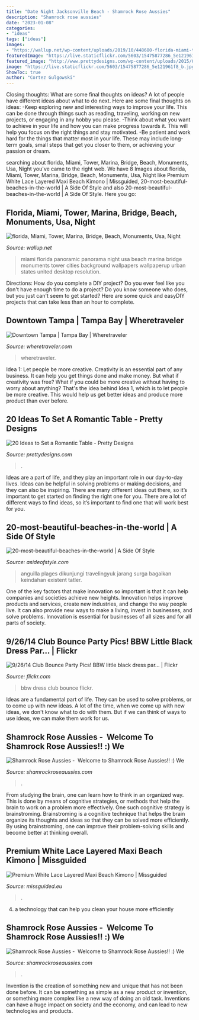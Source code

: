 ```yaml
---
title: "Date Night Jacksonville Beach - Shamrock Rose Aussies"
description: "Shamrock rose aussies"
date: "2023-01-08"
categories:
- "ideas"
tags: ["ideas"]
images:
- "https://wallup.net/wp-content/uploads/2019/10/448680-florida-miami-tower-marina-bridge-beach-monuments-usa-night-urban-cities-united-states-panorama-panoramic.jpg"
featuredImage: "https://live.staticflickr.com/5603/15475877286_5e121961f8_b.jpg"
featured_image: "http://www.prettydesigns.com/wp-content/uploads/2015/08/20-ideas-to-set-a-romantic-table9.jpg"
image: "https://live.staticflickr.com/5603/15475877286_5e121961f8_b.jpg"
ShowToc: true
author: "Cortez Gulgowski"
---
```



Closing thoughts: What are some final thoughts on ideas?
A lot of people have different ideas about what to do next. Here are some final thoughts on ideas: 
-Keep exploring new and interesting ways to improve your life. This can be done through things such as reading, traveling, working on new projects, or engaging in any hobby you please.
-Think about what you want to achieve in your life and how you can make progress towards it. This will help you focus on the right things and stay motivated. 
-Be patient and work hard for the things that matter most in your life. These may include long-term goals, small steps that get you closer to them, or achieving your passion or dream.

	

		
searching about florida, Miami, Tower, Marina, Bridge, Beach, Monuments, Usa, Night you've came to the right web. We have 8 Images about florida, Miami, Tower, Marina, Bridge, Beach, Monuments, Usa, Night like Premium White Lace Layered Maxi Beach Kimono | Missguided, 20-most-beautiful-beaches-in-the-world | A Side Of Style and also 20-most-beautiful-beaches-in-the-world | A Side Of Style. Here you go:
		
    
## Florida, Miami, Tower, Marina, Bridge, Beach, Monuments, Usa, Night

<img loading=lazy src="https://wallup.net/wp-content/uploads/2019/10/448680-florida-miami-tower-marina-bridge-beach-monuments-usa-night-urban-cities-united-states-panorama-panoramic.jpg" onerror="this.onerror=null;this.src='https://tse4.mm.bing.net/th?id=OIP.TCsMZJ2-YzyAnrpS9AJrmwHaDX&amp;pid=15.1';" alt="florida, Miami, Tower, Marina, Bridge, Beach, Monuments, Usa, Night">

_Source: wallup.net_

>miami florida panoramic panorama night usa beach marina bridge monuments tower cities background wallpapers wallpaperup urban states united desktop resolution. 

	

Directions: How do you complete a DIY project?
Do you ever feel like you don't have enough time to do a project? Do you know someone who does, but you just can't seem to get started? Here are some quick and easyDIY projects that can take less than an hour to complete.

    
## Downtown Tampa | Tampa Bay | Wheretraveler

<img loading=lazy src="https://www.wheretraveler.com/sites/default/files/TPAGB_110800_00015-2-1_52125436.jpg" onerror="this.onerror=null;this.src='https://tse3.mm.bing.net/th?id=OIP.cKOxLuqBNwk1J9Ljd6ja3wHaH4&amp;pid=15.1';" alt="Downtown Tampa | Tampa Bay | Wheretraveler">

_Source: wheretraveler.com_

>wheretraveler. 

	

Idea 1: Let people be more creative.
Creativity is an essential part of any business. It can help you get things done and make money. But what if creativity was free? What if you could be more creative without having to worry about anything? That's the idea behind Idea 1, which is to let people be more creative. This would help us get better ideas and produce more product than ever before.

    
## 20 Ideas To Set A Romantic Table - Pretty Designs

<img loading=lazy src="http://www.prettydesigns.com/wp-content/uploads/2015/08/20-ideas-to-set-a-romantic-table9.jpg" onerror="this.onerror=null;this.src='https://tse1.mm.bing.net/th?id=OIP.hjmcmInPwEaWqSxDxlyyHAAAAA&amp;pid=15.1';" alt="20 Ideas to Set a Romantic Table - Pretty Designs">

_Source: prettydesigns.com_

>. 

	

Ideas are a part of life, and they play an important role in our day-to-day lives. Ideas can be helpful in solving problems or making decisions, and they can also be inspiring. There are many different ideas out there, so it’s important to get started on finding the right one for you. There are a lot of different ways to find ideas, so it’s important to find one that will work best for you.

    
## 20-most-beautiful-beaches-in-the-world | A Side Of Style

<img loading=lazy src="http://asideofstyle.com/wp-content/uploads/2016/03/20-most-beautiful-beaches-in-the-world.jpg" onerror="this.onerror=null;this.src='https://tse3.mm.bing.net/th?id=OIP.40hksMBQtScC_reKFUR7OgHaFj&amp;pid=15.1';" alt="20-most-beautiful-beaches-in-the-world | A Side Of Style">

_Source: asideofstyle.com_

>anguilla plages dikunjungi travelingyuk jarang surga bagaikan keindahan existent tatler. 

	

One of the key factors that make innovation so important is that it can help companies and societies achieve new heights. Innovation helps improve products and services, create new industries, and change the way people live. It can also provide new ways to make a living, invest in businesses, and solve problems. Innovation is essential for businesses of all sizes and for all parts of society.

    
## 9/26/14 Club Bounce Party Pics! BBW Little Black Dress Par… | Flickr

<img loading=lazy src="https://live.staticflickr.com/5603/15475877286_5e121961f8_b.jpg" onerror="this.onerror=null;this.src='https://tse3.mm.bing.net/th?id=OIP.AvRiFtM-r1bPVPMp-Ry8DAHaJ4&amp;pid=15.1';" alt="9/26/14 Club Bounce Party Pics! BBW little black dress par… | Flickr">

_Source: flickr.com_

>bbw dress club bounce flickr. 

	

Ideas are a fundamental part of life. They can be used to solve problems, or to come up with new ideas. A lot of the time, when we come up with new ideas, we don't know what to do with them. But if we can think of ways to use ideas, we can make them work for us.

    
## Shamrock Rose Aussies - ﻿﻿﻿ Welcome To Shamrock Rose Aussies!! :) We

<img loading=lazy src="http://shamrockroseaussies.com/yahoo_site_admin/assets/images/DSC_0420.285160239_std.JPG" onerror="this.onerror=null;this.src='https://tse4.mm.bing.net/th?id=OIP.k38V9PWk8siCLWniPBM9kgHaE8&amp;pid=15.1';" alt="Shamrock Rose Aussies - ﻿﻿﻿ Welcome to Shamrock Rose Aussies!! :) We">

_Source: shamrockroseaussies.com_

>. 

	

From studying the brain, one can learn how to think in an organized way. This is done by means of cognitive strategies, or methods that help the brain to work on a problem more effectively. One such cognitive strategy is brainstroming. Brainstroming is a cognitive technique that helps the brain organize its thoughts and ideas so that they can be solved more efficiently. By using brainstroming, one can improve their problem-solving skills and become better at thinking overall.

    
## Premium White Lace Layered Maxi Beach Kimono | Missguided

<img loading=lazy src="https://media.missguided.com/i/missguided/L4232146_02?fmt=jpeg&amp;fmt.jpeg.interlaced=true&amp;$product-page__main--2x$" onerror="this.onerror=null;this.src='https://tse1.mm.bing.net/th?id=OIP.gNEPOPwbizGoBmoLH_8ulQHaKu&amp;pid=15.1';" alt="Premium White Lace Layered Maxi Beach Kimono | Missguided">

_Source: missguided.eu_

>. 

	

4. a technology that can help you clean your house more efficiently

    
## Shamrock Rose Aussies - ﻿﻿﻿ Welcome To Shamrock Rose Aussies!! :) We

<img loading=lazy src="http://shamrockroseaussies.com/yahoo_site_admin/assets/images/DSC_0716.10500500_std.jpg" onerror="this.onerror=null;this.src='https://tse2.mm.bing.net/th?id=OIP.ywHyXSOmdryMRxNFAASMnwHaE-&amp;pid=15.1';" alt="Shamrock Rose Aussies - ﻿﻿﻿ Welcome to Shamrock Rose Aussies!! :) We">

_Source: shamrockroseaussies.com_

>. 

	

Invention is the creation of something new and unique that has not been done before. It can be something as simple as a new product or invention, or something more complex like a new way of doing an old task. Inventions can have a huge impact on society and the economy, and can lead to new technologies and products.

